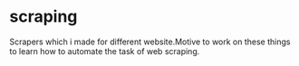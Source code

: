 # scraping
Scrapers which i made for different website.Motive to work on these things to learn how to automate the task of web scraping.
